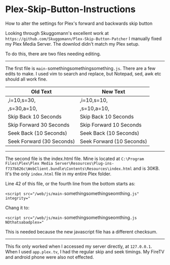 # Plex-Skip-Button-Instructions
How to alter the settings for Plex's forward and backwards skip button

Looking through Skuggomann's excellent work at `https://github.com/Skuggomann/Plex-Skip-Button-Patcher` I manually fixed my Plex Media Server. The downlod didn't match my Plex setup.

To do this, there are two files needing editing. 

-----------------------------------------------------------

The first file is `main-`somethingsomethingsomething`.js`. There are a few edits to make. I used vim to search and replace, but Notepad, sed, awk etc should all work fine.

| Old Text                   | New Text                   |
|----------------------------|----------------------------|
| ,i=10,s=30,                | ,i=10,s=10,                | 
| ,s=30,a=10,                | ,s=10,a=10,                |
| Skip Back 10 Seconds       | Skip Back 10 Seconds       |
| Skip Forward 30 Seconds    | Skip Forward 10 Seconds    |
| Seek Back (10 Seconds)     | Seek Back (10 Seconds)     |
| Seek Forward (30 Seconds)  | Seek Forward (10 Seconds)  |

-----------------------------------------------------------

The second file is the index.html file. Mine is located at `C:\Program Files\Plex\Plex Media Server\Resources\Plug-ins-f737b826c\WebClient.bundle\Contents\Resources\index.html` and is 30KB. It's the only `index.html` file in my entire Plex folder.

Line 42 of this file, or the fourth line from the bottom starts as:

`<script src="/web/js/main-`somethingsomethingseomthing`.js" integrity="`

Chang it to:

`<script src="/web/js/main-`somethingsomethingseomthing`.js NOthatsabadplex="`

This is needed because the new javascript file has a different checksum.

-----------------------------------------------------------

This fix only worked when I accessed my server directly, at `127.0.0.1`. When I used `app.plex.tv`, I had the regular skip and seek timings. My FireTV and android phone were also not effected.
